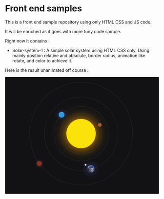 # Front end samples

This is a front end sample repository using only HTML CSS and JS code.

It will be enriched as it goes with more funy code sample.

Right now it contains : 

- Solar-system-1 : A simple solar system using HTML CSS only. Using mainly position relative and absolute, border radius, animation like rotate, and color to achieve it.

Here is the result unanimated off course : 

![alt text](./sample-images/solar-system.png "Title")



